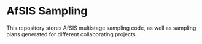 # AfSIS Sampling 

This repository stores AfSIS multistage sampling code, as well as sampling plans generated for different collaborating projects.
